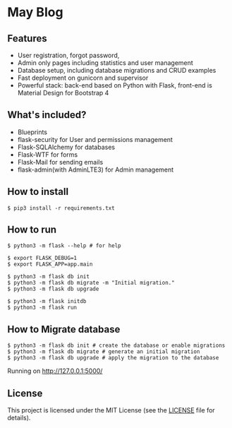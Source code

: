 # May Blog


## Features
* User registration, forgot password, 
* Admin only pages including statistics and user management
* Database setup, including database migrations and CRUD examples
* Fast deployment on gunicorn and supervisor
* Powerful stack: back-end based on Python with Flask, front-end is Material Design for Bootstrap 4


## What's included?

* Blueprints
* flask-security for User and permissions management
* Flask-SQLAlchemy for databases
* Flask-WTF for forms
* Flask-Mail for sending emails
* flask-admin(with AdminLTE3) for Admin management

## How to install

```
$ pip3 install -r requirements.txt
```

## How to run
```
$ python3 -m flask --help # for help

$ export FLASK_DEBUG=1
$ export FLASK_APP=app.main

$ python3 -m flask db init
$ python3 -m flask db migrate -m "Initial migration."
$ python3 -m flask db upgrade

$ python3 -m flask initdb
$ python3 -m flask run
```

## How to Migrate database
```
$ python3 -m flask db init # create the database or enable migrations
$ python3 -m flask db migrate # generate an initial migration
$ python3 -m flask db upgrade # apply the migration to the database
```

Running on http://127.0.0.1:5000/

## License

This project is licensed under the MIT License (see the
[LICENSE](LICENSE) file for details).
